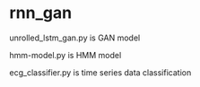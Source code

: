 # rnn_gan
unrolled_lstm_gan.py is GAN model

hmm-model.py is HMM model

ecg_classifier.py is time series data classification
